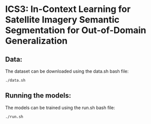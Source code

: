 # ICS3: In-Context Learning for Satellite Imagery Semantic Segmentation for Out-of-Domain Generalization

## Data:

The dataset can be downloaded using the data.sh bash file:

    ./data.sh

## Running the models:

The models can be trained using the run.sh bash file:

    ./run.sh
